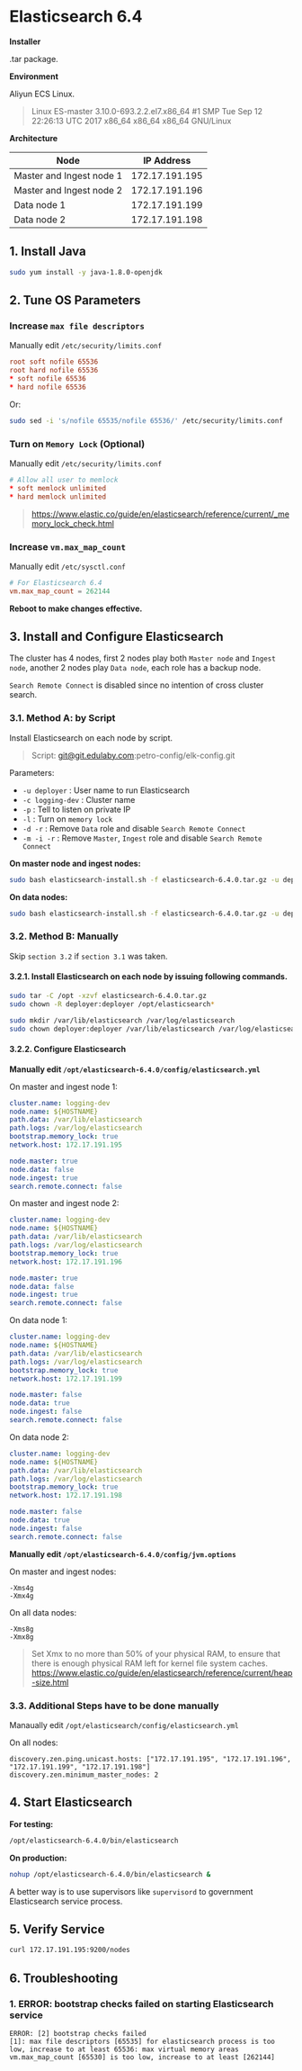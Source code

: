 # Elasticsearch 6.4

**Installer**

.tar package.

**Environment**

Aliyun ECS Linux.

> Linux ES-master 3.10.0-693.2.2.el7.x86_64 #1 SMP Tue Sep 12 22:26:13 UTC 2017 x86_64 x86_64 x86_64 GNU/Linux

**Architecture**

| Node                     | IP Address     |
| ------------------------ | -------------- |
| Master and Ingest node 1 | 172.17.191.195 |
| Master and Ingest node 2 | 172.17.191.196 |
| Data node 1              | 172.17.191.199 |
| Data node 2              | 172.17.191.198 |



## 1. Install Java

```bash
sudo yum install -y java-1.8.0-openjdk
```



## 2. Tune OS Parameters



### Increase `max file descriptors`

Manually edit `/etc/security/limits.conf`

```conf
root soft nofile 65536
root hard nofile 65536
* soft nofile 65536
* hard nofile 65536
```

Or:

```bash
sudo sed -i 's/nofile 65535/nofile 65536/' /etc/security/limits.conf
```



### Turn on `Memory Lock` (Optional)

Manually edit `/etc/security/limits.conf`

```conf
# Allow all user to memlock
* soft memlock unlimited
* hard memlock unlimited
```

> https://www.elastic.co/guide/en/elasticsearch/reference/current/_memory_lock_check.html



### Increase `vm.max_map_count`

Manually edit `/etc/sysctl.conf`

```conf
# For Elasticsearch 6.4
vm.max_map_count = 262144
```



**Reboot to make changes effective.**



## 3. Install and Configure Elasticsearch

The cluster has 4 nodes, first 2 nodes play both `Master node` and `Ingest node`, another 2 nodes play `Data node`, each role has a backup node.

`Search Remote Connect` is disabled since no intention of cross cluster search.



### 3.1. Method A: by Script

Install Elasticsearch on each node by script.

> Script: git@git.edulaby.com:petro-config/elk-config.git

Parameters:

* `-u deployer` : User name to run Elasticsearch
* `-c logging-dev` : Cluster name
* `-p` : Tell to listen on private IP
* `-l` : Turn on `memory lock`
* `-d -r` : Remove `Data` role and disable `Search Remote Connect`
* `-m -i -r` : Remove `Master`, `Ingest` role and disable `Search Remote Connect`

**On master node and ingest nodes:**

```bash
sudo bash elasticsearch-install.sh -f elasticsearch-6.4.0.tar.gz -u deployer -c logging-dev -p -l -d -r
```

**On data nodes:**

```bash
sudo bash elasticsearch-install.sh -f elasticsearch-6.4.0.tar.gz -u deployer -c logging-dev -p -l -m -i -r
```



### 3.2. Method B: Manually

Skip `section 3.2` if `section 3.1` was taken.



#### 3.2.1. Install Elasticsearch on each node by issuing following commands.

```bash
sudo tar -C /opt -xzvf elasticsearch-6.4.0.tar.gz
sudo chown -R deployer:deployer /opt/elasticsearch*

sudo mkdir /var/lib/elasticsearch /var/log/elasticsearch
sudo chown deployer:deployer /var/lib/elasticsearch /var/log/elasticsearch
```



#### 3.2.2. Configure Elasticsearch



**Manually edit `/opt/elasticsearch-6.4.0/config/elasticsearch.yml`**

On master and ingest node 1:

```yml
cluster.name: logging-dev
node.name: ${HOSTNAME}
path.data: /var/lib/elasticsearch
path.logs: /var/log/elasticsearch
bootstrap.memory_lock: true
network.host: 172.17.191.195

node.master: true
node.data: false
node.ingest: true
search.remote.connect: false
```

On master and ingest node 2:

```yml
cluster.name: logging-dev
node.name: ${HOSTNAME}
path.data: /var/lib/elasticsearch
path.logs: /var/log/elasticsearch
bootstrap.memory_lock: true
network.host: 172.17.191.196

node.master: true
node.data: false
node.ingest: true
search.remote.connect: false
```

On data node 1:

```yml
cluster.name: logging-dev
node.name: ${HOSTNAME}
path.data: /var/lib/elasticsearch
path.logs: /var/log/elasticsearch
bootstrap.memory_lock: true
network.host: 172.17.191.199

node.master: false
node.data: true
node.ingest: false
search.remote.connect: false
```

On data node 2:

```yml
cluster.name: logging-dev
node.name: ${HOSTNAME}
path.data: /var/lib/elasticsearch
path.logs: /var/log/elasticsearch
bootstrap.memory_lock: true
network.host: 172.17.191.198

node.master: false
node.data: true
node.ingest: false
search.remote.connect: false
```

**Manually edit `/opt/elasticsearch-6.4.0/config/jvm.options`** 

On master and ingest nodes:

```options
-Xms4g
-Xmx4g
```

On all data nodes:

```options
-Xms8g
-Xmx8g
```

> Set Xmx to no more than 50% of your physical RAM, to ensure that there is enough    physical RAM left for kernel file system caches.
> https://www.elastic.co/guide/en/elasticsearch/reference/current/heap-size.html



### 3.3. Additional Steps have to be done manually

Manaually edit `/opt/elasticsearch/config/elasticsearch.yml`

On all nodes:

```
discovery.zen.ping.unicast.hosts: ["172.17.191.195", "172.17.191.196", "172.17.191.199", "172.17.191.198"]
discovery.zen.minimum_master_nodes: 2
```



## 4. Start Elasticsearch

**For testing:**

```bash
/opt/elasticsearch-6.4.0/bin/elasticsearch
```

**On production:**

```bash
nohup /opt/elasticsearch-6.4.0/bin/elasticsearch &
```

A better way is to use supervisors like `supervisord` to government Elasticsearch service process.



## 5. Verify Service

```bash
curl 172.17.191.195:9200/nodes
```



## 6. Troubleshooting

### 1. ERROR: bootstrap checks failed on starting Elasticsearch service

```log
ERROR: [2] bootstrap checks failed
[1]: max file descriptors [65535] for elasticsearch process is too low, increase to at least 65536: max virtual memory areas vm.max_map_count [65530] is too low, increase to at least [262144]
```

